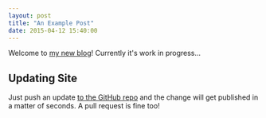 ```yaml
---
layout: post
title: "An Example Post"
date: 2015-04-12 15:40:00
---
```


Welcome to [my new blog](http://dagrev.is/)! Currently it's work in progress...

## Updating Site

Just push an update [to the GitHub repo](https://github.com/daGrevis/daGrev.is)
and the change will get published in a matter of seconds. A pull request is fine
too!
